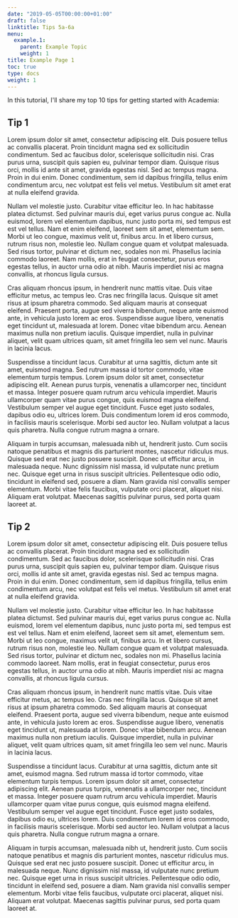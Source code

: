 ```yaml
---
date: "2019-05-05T00:00:00+01:00"
draft: false
linktitle: Tips 5a-6a
menu:
  example.1:
    parent: Example Topic
    weight: 1
title: Example Page 1
toc: true
type: docs
weight: 1
---
```


In this tutorial, I'll share my top 10 tips for getting started with Academia:

## Tip 1

Lorem ipsum dolor sit amet, consectetur adipiscing elit.
Duis posuere tellus ac convallis placerat.
Proin tincidunt magna sed ex sollicitudin condimentum.
Sed ac faucibus dolor, scelerisque sollicitudin nisi.
Cras purus urna, suscipit quis sapien eu, pulvinar tempor diam.
Quisque risus orci, mollis id ante sit amet, gravida egestas nisl.
Sed ac tempus magna.
Proin in dui enim.
Donec condimentum, sem id dapibus fringilla, tellus enim condimentum arcu, nec volutpat est felis vel metus.
Vestibulum sit amet erat at nulla eleifend gravida.

Nullam vel molestie justo.
Curabitur vitae efficitur leo.
In hac habitasse platea dictumst.
Sed pulvinar mauris dui, eget varius purus congue ac.
Nulla euismod, lorem vel elementum dapibus, nunc justo porta mi, sed tempus est est vel tellus.
Nam et enim eleifend, laoreet sem sit amet, elementum sem.
Morbi ut leo congue, maximus velit ut, finibus arcu.
In et libero cursus, rutrum risus non, molestie leo.
Nullam congue quam et volutpat malesuada.
Sed risus tortor, pulvinar et dictum nec, sodales non mi.
Phasellus lacinia commodo laoreet.
Nam mollis, erat in feugiat consectetur, purus eros egestas tellus, in auctor urna odio at nibh.
Mauris imperdiet nisi ac magna convallis, at rhoncus ligula cursus.

Cras aliquam rhoncus ipsum, in hendrerit nunc mattis vitae.
Duis vitae efficitur metus, ac tempus leo.
Cras nec fringilla lacus.
Quisque sit amet risus at ipsum pharetra commodo.
Sed aliquam mauris at consequat eleifend.
Praesent porta, augue sed viverra bibendum, neque ante euismod ante, in vehicula justo lorem ac eros.
Suspendisse augue libero, venenatis eget tincidunt ut, malesuada at lorem.
Donec vitae bibendum arcu.
Aenean maximus nulla non pretium iaculis.
Quisque imperdiet, nulla in pulvinar aliquet, velit quam ultrices quam, sit amet fringilla leo sem vel nunc.
Mauris in lacinia lacus.

Suspendisse a tincidunt lacus.
Curabitur at urna sagittis, dictum ante sit amet, euismod magna.
Sed rutrum massa id tortor commodo, vitae elementum turpis tempus.
Lorem ipsum dolor sit amet, consectetur adipiscing elit.
Aenean purus turpis, venenatis a ullamcorper nec, tincidunt et massa.
Integer posuere quam rutrum arcu vehicula imperdiet.
Mauris ullamcorper quam vitae purus congue, quis euismod magna eleifend.
Vestibulum semper vel augue eget tincidunt.
Fusce eget justo sodales, dapibus odio eu, ultrices lorem.
Duis condimentum lorem id eros commodo, in facilisis mauris scelerisque.
Morbi sed auctor leo.
Nullam volutpat a lacus quis pharetra.
Nulla congue rutrum magna a ornare.

Aliquam in turpis accumsan, malesuada nibh ut, hendrerit justo.
Cum sociis natoque penatibus et magnis dis parturient montes, nascetur ridiculus mus.
Quisque sed erat nec justo posuere suscipit.
Donec ut efficitur arcu, in malesuada neque.
Nunc dignissim nisl massa, id vulputate nunc pretium nec.
Quisque eget urna in risus suscipit ultricies.
Pellentesque odio odio, tincidunt in eleifend sed, posuere a diam.
Nam gravida nisl convallis semper elementum.
Morbi vitae felis faucibus, vulputate orci placerat, aliquet nisi.
Aliquam erat volutpat.
Maecenas sagittis pulvinar purus, sed porta quam laoreet at.

## Tip 2

Lorem ipsum dolor sit amet, consectetur adipiscing elit.
Duis posuere tellus ac convallis placerat.
Proin tincidunt magna sed ex sollicitudin condimentum.
Sed ac faucibus dolor, scelerisque sollicitudin nisi.
Cras purus urna, suscipit quis sapien eu, pulvinar tempor diam.
Quisque risus orci, mollis id ante sit amet, gravida egestas nisl.
Sed ac tempus magna.
Proin in dui enim.
Donec condimentum, sem id dapibus fringilla, tellus enim condimentum arcu, nec volutpat est felis vel metus.
Vestibulum sit amet erat at nulla eleifend gravida.

Nullam vel molestie justo.
Curabitur vitae efficitur leo.
In hac habitasse platea dictumst.
Sed pulvinar mauris dui, eget varius purus congue ac.
Nulla euismod, lorem vel elementum dapibus, nunc justo porta mi, sed tempus est est vel tellus.
Nam et enim eleifend, laoreet sem sit amet, elementum sem.
Morbi ut leo congue, maximus velit ut, finibus arcu.
In et libero cursus, rutrum risus non, molestie leo.
Nullam congue quam et volutpat malesuada.
Sed risus tortor, pulvinar et dictum nec, sodales non mi.
Phasellus lacinia commodo laoreet.
Nam mollis, erat in feugiat consectetur, purus eros egestas tellus, in auctor urna odio at nibh.
Mauris imperdiet nisi ac magna convallis, at rhoncus ligula cursus.

Cras aliquam rhoncus ipsum, in hendrerit nunc mattis vitae.
Duis vitae efficitur metus, ac tempus leo.
Cras nec fringilla lacus.
Quisque sit amet risus at ipsum pharetra commodo.
Sed aliquam mauris at consequat eleifend.
Praesent porta, augue sed viverra bibendum, neque ante euismod ante, in vehicula justo lorem ac eros.
Suspendisse augue libero, venenatis eget tincidunt ut, malesuada at lorem.
Donec vitae bibendum arcu.
Aenean maximus nulla non pretium iaculis.
Quisque imperdiet, nulla in pulvinar aliquet, velit quam ultrices quam, sit amet fringilla leo sem vel nunc.
Mauris in lacinia lacus.

Suspendisse a tincidunt lacus.
Curabitur at urna sagittis, dictum ante sit amet, euismod magna.
Sed rutrum massa id tortor commodo, vitae elementum turpis tempus.
Lorem ipsum dolor sit amet, consectetur adipiscing elit.
Aenean purus turpis, venenatis a ullamcorper nec, tincidunt et massa.
Integer posuere quam rutrum arcu vehicula imperdiet.
Mauris ullamcorper quam vitae purus congue, quis euismod magna eleifend.
Vestibulum semper vel augue eget tincidunt.
Fusce eget justo sodales, dapibus odio eu, ultrices lorem.
Duis condimentum lorem id eros commodo, in facilisis mauris scelerisque.
Morbi sed auctor leo.
Nullam volutpat a lacus quis pharetra.
Nulla congue rutrum magna a ornare.

Aliquam in turpis accumsan, malesuada nibh ut, hendrerit justo.
Cum sociis natoque penatibus et magnis dis parturient montes, nascetur ridiculus mus.
Quisque sed erat nec justo posuere suscipit.
Donec ut efficitur arcu, in malesuada neque.
Nunc dignissim nisl massa, id vulputate nunc pretium nec.
Quisque eget urna in risus suscipit ultricies.
Pellentesque odio odio, tincidunt in eleifend sed, posuere a diam.
Nam gravida nisl convallis semper elementum.
Morbi vitae felis faucibus, vulputate orci placerat, aliquet nisi.
Aliquam erat volutpat.
Maecenas sagittis pulvinar purus, sed porta quam laoreet at.


